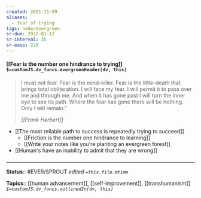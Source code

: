 ```yaml
---
created: 2021-11-09 
aliases:
  - fear of trying
tags: node/evergreen
sr-due: 2022-01-12
sr-interval: 35
sr-ease: 228
---
```


#### [[Fear is the number one hindrance to trying]] `$=customJS.dv_funcs.evergreenHeader(dv, this)`

> I must not fear. Fear is the mind-killer. Fear is the little-death that brings total obliteration. I will face my fear. I will permit it to pass over me and through me. And when it has gone past I will turn the inner eye to see its path. Where the fear has gone there will be nothing. Only I will remain.”
>
> <cite>[[Frank Herbert]]</cite>

- [[The most reliable path to success is repeatedly trying to succeed]]
	- [[Friction is the number one hindrance to learning]]	
	- [[Write your notes like you're planting an evergreen forest]]
- [[Human's have an inability to admit that they are wrong]]

### <hr class="footnote"/>

**Status**:: #EVER/SPROUT 
*edited `=this.file.mtime`*

**Topics**:: [[human advancement]], [[self-improvement]], [[transhumanism]]
*`$=customJS.dv_funcs.outlinedIn(dv, this)`*

